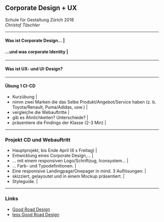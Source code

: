## Corporate Design + UX

Schule für Gestaltung Zürich 2018 <br>
_Christof Täschler_

---

#### Was ist Corporate Design… |
#### …und was corporate Identity |



---

#### Was ist UX- und UI-Design?

---


#### Übung 1 CI-CD

- Kurzübung |
- nimm zwei Marken die das Selbe Produkt/Angebot/Service haben (z. b. Toyota/Renault, Puma/Adidas, usw.) |
- vergleiche die Webauftritte |
- gib es Ähnlichkeiten? Unterschiede? |
- präsentiere die Findings der Klasse (2-3 Min) |

---

### Projekt CD und Webauftritt 

- Hauptprojekt, bis Ende April (6 x Freitag) |
- Entwicklung eines Corporate Design,… |
- … mit einem responsiven Logo/Schriftzug, Iconsystem… |
- … Farb- und Typodefinitionen. |  
- Eine responisive Landingpage/Onepager in mind. 3 Auflösungen: |
- skizziert, gelayoutet und in einem Mockup präsentiert. |
- Styleguide. |

---

### Links

- [Good Road Design](https://principles.design/examples/10-principles-of-good-road-design)
- [less Good Road Design](https://www.instagram.com/p/BdN3zBDBflL/?hl=de)

